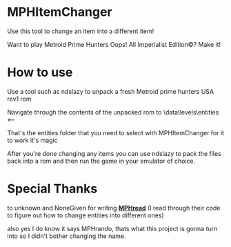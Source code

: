 # MPHItemChanger

Use this tool to change an item into a different item!

Want to play Metroid Prime Hunters Oops! All Imperialist Edition©? Make it!

# How to use

Use a tool such as ndslazy to unpack a fresh Metroid prime hunters USA rev1 rom

Navigate through the contents of the unpacked rom to \data\levels\entities <--

That's the entities folder that you need to select with MPHItemChanger for it to work it's magic

After you're done changing any items you can use ndslazy to pack the files back into a rom and then run the game in your emulator of choice.

# Special Thanks

to unknown and NoneGiven for writing **[MPHread](https://github.com/NoneGiven/MphRead)** (I read through their code to figure out how to change entities into different ones)


also yes I do know it says MPHrando, thats what this project is gonna turn into so I didn't bother changing the name.
